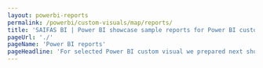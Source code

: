 ```yaml
---
layout: powerbi-reports
permalink: /powerbi/custom-visuals/map/reports/
title: 'SAIFAS BI | Power BI showcase sample reports for Power BI custom visual - SAIFAS Map'
pageUrl: './'
pageName: 'Power BI reports'
pageHeadline: 'For selected Power BI custom visual we prepared next showcase sample reports'
---
```

